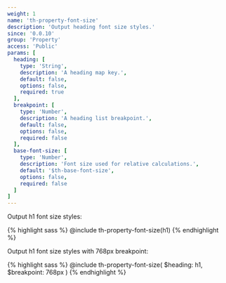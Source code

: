 ```yaml
---
weight: 1
name: 'th-property-font-size'
description: 'Output heading font size styles.'
since: '0.0.10'
group: 'Property'
access: 'Public'
params: [
  heading: [
    type: 'String',
    description: 'A heading map key.',
    default: false,
    options: false,
    required: true
  ],
  breakpoint: [
    type: 'Number',
    description: 'A heading list breakpoint.',
    default: false,
    options: false,
    required: false
  ],
  base-font-size: [
    type: 'Number',
    description: 'Font size used for relative calculations.',
    default: '$th-base-font-size',
    options: false,
    required: false
  ]
]
---
```

Output h1 font size styles:

{% highlight sass %}
@include th-property-font-size(h1)
{% endhighlight %}

Output h1 font size styles with 768px breakpoint:

{% highlight sass %}
@include th-property-font-size(
  $heading: h1,
  $breakpoint: 768px
)
{% endhighlight %}